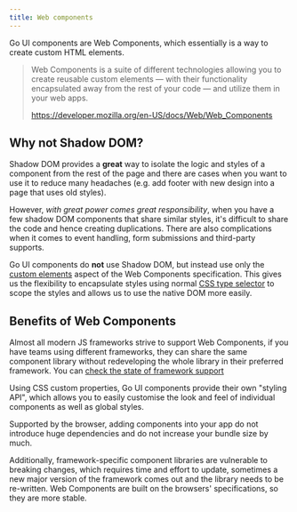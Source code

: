 ```yaml
---
title: Web components
---
```


Go UI components are Web Components, which essentially is a way to create custom HTML elements.

> Web Components is a suite of different technologies allowing you to create reusable custom elements — with their functionality encapsulated away from the rest of your code — and utilize them in your web apps.
> 
> https://developer.mozilla.org/en-US/docs/Web/Web_Components

## Why **not** Shadow DOM?

Shadow DOM provides a **great** way to isolate the logic and styles of a component from the rest of the page and there are cases when you want to use it to reduce many headaches (e.g. add footer with new design into a page that uses old styles). 

However, _with great power comes great responsibility_, when you have a few shadow DOM components that share similar styles, it's difficult to share the code and hence creating duplications. There are also complications when it comes to event handling, form submissions and third-party supports.

Go UI components do **not** use Shadow DOM, but instead use only the [custom elements](https://developer.mozilla.org/en-US/docs/Web/Web_Components/Using_custom_elements) aspect of the Web Components specification. This gives us the flexibility to encapsulate styles using normal [CSS type selector](https://developer.mozilla.org/en-US/docs/Web/CSS/Type_selectors) to scope the styles and allows us to use the native DOM more easily.


## Benefits of Web Components

Almost all modern JS frameworks strive to support Web Components, if you have teams using different frameworks, they can share the same component library without redeveloping the whole library in their preferred framework. You can [check the state of framework support](https://custom-elements-everywhere.com/)

Using CSS custom properties, Go UI components provide their own "styling API", which allows you to easily customise the look and feel of individual components as well as global styles.

Supported by the browser, adding components into your app do not introduce huge dependencies and do not increase your bundle size by much. 

Additionally, framework-specific component libraries are vulnerable to breaking changes, which requires time and effort to update, sometimes a new major version of the framework comes out and the library needs to be re-written. Web Components are built on the browsers' specifications, so they are more stable.